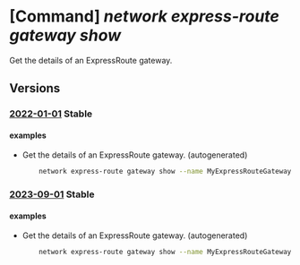 # [Command] _network express-route gateway show_

Get the details of an ExpressRoute gateway.

## Versions

### [2022-01-01](/Resources/mgmt-plane/L3N1YnNjcmlwdGlvbnMve30vcmVzb3VyY2Vncm91cHMve30vcHJvdmlkZXJzL21pY3Jvc29mdC5uZXR3b3JrL2V4cHJlc3Nyb3V0ZWdhdGV3YXlzL3t9/2022-01-01.xml) **Stable**

<!-- mgmt-plane /subscriptions/{}/resourcegroups/{}/providers/microsoft.network/expressroutegateways/{} 2022-01-01 -->

#### examples

- Get the details of an ExpressRoute gateway. (autogenerated)
    ```bash
        network express-route gateway show --name MyExpressRouteGateway --resource-group MyResourceGroup
    ```

### [2023-09-01](/Resources/mgmt-plane/L3N1YnNjcmlwdGlvbnMve30vcmVzb3VyY2Vncm91cHMve30vcHJvdmlkZXJzL21pY3Jvc29mdC5uZXR3b3JrL2V4cHJlc3Nyb3V0ZWdhdGV3YXlzL3t9/2023-09-01.xml) **Stable**

<!-- mgmt-plane /subscriptions/{}/resourcegroups/{}/providers/microsoft.network/expressroutegateways/{} 2023-09-01 -->

#### examples

- Get the details of an ExpressRoute gateway. (autogenerated)
    ```bash
        network express-route gateway show --name MyExpressRouteGateway --resource-group MyResourceGroup
    ```
